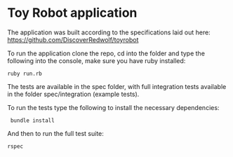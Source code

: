 # Toy Robot application
The application was built according to the specifications laid out here:
https://github.com/DiscoverRedwolf/toyrobot

To run the application clone the repo, cd into the folder and type the following into the console, make sure you have ruby installed:

```ruby run.rb```

The tests are available in the spec folder, with full integration tests available in the folder spec/integration (example tests).

To run the tests type the following to install the necessary dependencies:

``` bundle install```

And then to run the full test suite:

``` rspec ```
